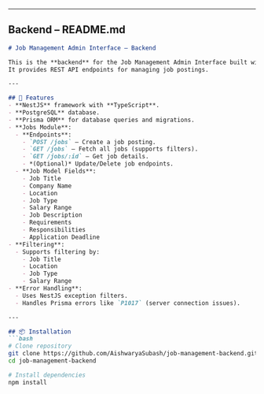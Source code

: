 
---

## **Backend – README.md**
```md
# Job Management Admin Interface – Backend

This is the **backend** for the Job Management Admin Interface built with **NestJS**, **PostgreSQL**, and **Prisma ORM**.  
It provides REST API endpoints for managing job postings.

---

## 🚀 Features
- **NestJS** framework with **TypeScript**.
- **PostgreSQL** database.
- **Prisma ORM** for database queries and migrations.
- **Jobs Module**:
  - **Endpoints**:
    - `POST /jobs` – Create a job posting.
    - `GET /jobs` – Fetch all jobs (supports filters).
    - `GET /jobs/:id` – Get job details.
    - *(Optional)* Update/Delete job endpoints.
  - **Job Model Fields**:
    - Job Title
    - Company Name
    - Location
    - Job Type
    - Salary Range
    - Job Description
    - Requirements
    - Responsibilities
    - Application Deadline
- **Filtering**:
  - Supports filtering by:
    - Job Title
    - Location
    - Job Type
    - Salary Range
- **Error Handling**:
  - Uses NestJS exception filters.
  - Handles Prisma errors like `P1017` (server connection issues).

---

## 📦 Installation
```bash
# Clone repository
git clone https://github.com/AishwaryaSubash/job-management-backend.git
cd job-management-backend

# Install dependencies
npm install
